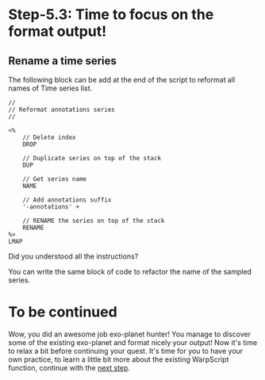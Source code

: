 # Step-5.3: Time to focus on the format output!

## Rename a time series

The following block can be add at the end of the script to reformat all names of Time series list.

```
//
// Reformat annotations series
//

<%
    // Delete index
    DROP

    // Duplicate series on top of the stack
    DUP

    // Get series name
    NAME

    // Add annotations suffix
    '-annotations' +

    // RENAME the series on top of the stack
    RENAME
%>
LMAP
```

Did you understood all the instructions? 

You can write the same block of code to refactor the name of the sampled series.

# To be continued

Wow, you did an awesome job exo-planet hunter! You manage to discover some of the existing exo-planet and format nicely your output! Now it's time to relax a bit before continuing your quest. It's time for you to have your own practice, to learn a little bit more about the existing WarpScript function, continue with the [next step](https://github.com/helloexoworld/hands-on/tree/master/step-6%20-%20Going%20further).